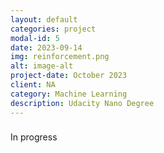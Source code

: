 ```yaml
---
layout: default
categories: project
modal-id: 5
date: 2023-09-14
img: reinforcement.png
alt: image-alt
project-date: October 2023
client: NA
category: Machine Learning
description: Udacity Nano Degree
---
```


###
In progress
